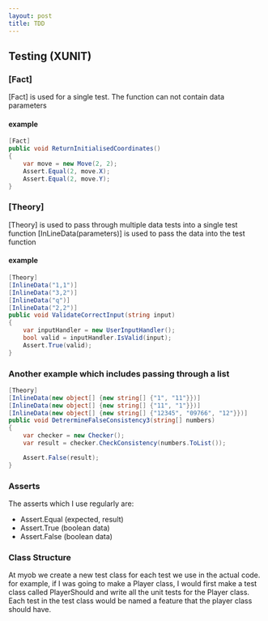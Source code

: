 ```yaml
---
layout: post
title: TDD
---
```


## Testing (XUNIT)

### [Fact]
[Fact] is used for a single test.  The function can not contain data parameters
#### example
```csharp
[Fact]
public void ReturnInitialisedCoordinates()
{
    var move = new Move(2, 2);
    Assert.Equal(2, move.X);
    Assert.Equal(2, move.Y);
} 
```
### [Theory]
[Theory] is used to pass through multiple data tests into a single test function
[InLineData(parameters)] is used to pass the data into the test function
#### example
```csharp
[Theory]
[InlineData("1,1")]
[InlineData("3,2")]
[InlineData("q")]
[InlineData("2,2")]
public void ValidateCorrectInput(string input)
{
    var inputHandler = new UserInputHandler();
    bool valid = inputHandler.IsValid(input);
    Assert.True(valid);
}
```
### Another example which includes passing through a list
```csharp
[Theory]
[InlineData(new object[] {new string[] {"1", "11"}})]
[InlineData(new object[] {new string[] {"11", "1"}})]
[InlineData(new object[] {new string[] {"12345", "09766", "12"}})]
public void DetrermineFalseConsistency3(string[] numbers)
{
    var checker = new Checker();
    var result = checker.CheckConsistency(numbers.ToList());

    Assert.False(result);
}
```
### Asserts
The asserts which I use regularly are:
* Assert.Equal (expected, result)
* Assert.True (boolean data)
* Assert.False (boolean data)

### Class Structure
At myob we create a new test class for each test we use in the actual code.
for example, if I was going to make a Player class, I would first make a test class called PlayerShould and write all the unit tests for the Player class.  Each test in the test class would be named a feature that the player class should have.
